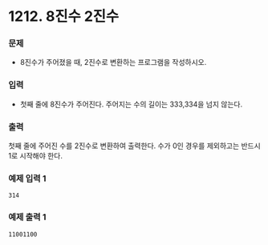 # 1212. 8진수 2진수

### 문제
- 8진수가 주어졌을 때, 2진수로 변환하는 프로그램을 작성하시오.

### 입력
- 첫째 줄에 8진수가 주어진다. 주어지는 수의 길이는 333,334을 넘지 않는다.

### 출력
첫째 줄에 주어진 수를 2진수로 변환하여 출력한다. 수가 0인 경우를 제외하고는 반드시 1로 시작해야 한다.

### 예제 입력 1 
```
314
```
### 예제 출력 1 
```
11001100
```
